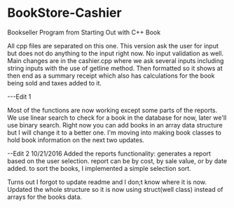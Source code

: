 # BookStore-Cashier
Bookseller Program from Starting Out with C++ Book

All cpp files are separated on this one. This version ask the user for input but does not do anything to the input right now. No input validation as well. Main changes are in the cashier.cpp where we ask several inputs including string inputs with the use of getline method. Then formatted so it shows at then end as a summary receipt which also has calculations for the book being sold and taxes added to it.


---Edit 1

Most of the functions are now working except some parts of the reports. We use linear search to check for a book in the database for now, later we'll use binary search. Right now you can add books in an array data structure but I will change it to a better one. I'm moving into making book classes to hold book information on the next two updates.

--Edit 2 10/21/2016
Added the reports functionality: generates a report based on the user selection. report can be by cost, by sale value, or by date added. to sort the books, I implemented a simple selection sort.


Turns out I forgot to update readme and I don;t know where it is now. Updated the whole structure so it is now using struct(well class) instead of arrays for the books data.
